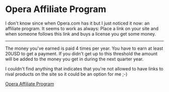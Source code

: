 # Opera Affiliate Program

I don't know since when Opera.com has it but I just noticed it now: an affiliate program. It seems to work as always: Place a link on your site and when someone follows this link and buys a license you get  some money.

-------------------------------



The money you've earned is paid 4 times per year. You have to earn at least 20USD to get a payment. If you didn't get up to this threshold the amount will be added to the money you get in during the next quarter year. 



I couldn't find anything that indicates that you're not allowed to have links to rival products on the site so it could be an option for me ;-)



<a href="http://www.opera.com/promote/affiliate/">Opera Affiliate Program</a>

